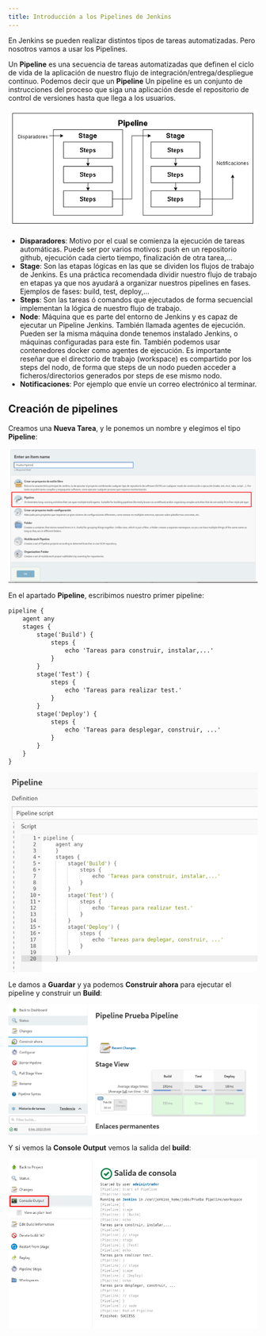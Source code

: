 ```yaml
---
title: Introducción a los Pipelines de Jenkins
---
```


En Jenkins se pueden realizar distintos tipos de tareas automatizadas. Pero nosotros vamos a usar los Pipelines.

Un **Pipeline** es una secuencia de tareas automatizadas que definen el ciclo de vida de la aplicación de nuestro flujo de integración/entrega/despliegue continuo. Podemos decir que un **Pipeline** Un pipeline es un conjunto de instrucciones del proceso que siga una aplicación desde el repositorio de control de versiones hasta que llega a los usuarios.

![pipelines](img/pipelines.png)

* **Disparadores**: Motivo por el cual se comienza la ejecución de tareas automáticas. Puede ser por varios motivos: push en un repositorio github, ejecución cada cierto tiempo, finalización de otra tarea,...
* **Stage**: Son las etapas lógicas en las que se dividen los flujos de trabajo de Jenkins. Es una práctica recomendada dividir nuestro flujo de trabajo en etapas ya que nos ayudará a organizar nuestros pipelines en fases. Ejemplos de fases: build, test, deploy,...
* **Steps**: Son las tareas ó comandos que ejecutados de forma secuencial implementan la lógica de nuestro flujo de trabajo.
* **Node**: Máquina que es parte del entorno de Jenkins y es capaz de ejecutar un Pipeline Jenkins. También llamada agentes de ejecución. Pueden ser la misma máquina donde tenemos instalado Jenkins, o máquinas configuradas para este fin. También podemos usar contenedores docker como agentes de ejecución. Es importante reseñar que el directorio de trabajo (workspace) es compartido por los steps del nodo, de forma que steps de un nodo pueden acceder a ficheros/directorios generados por steps de ese mismo nodo.
* **Notificaciones**: Por ejemplo que envíe un correo electrónico al terminar.

## Creación de pipelines

Creamos una **Nueva Tarea**, y le ponemos un nombre y elegimos el tipo **Pipeline**:

![pipe](img/pipe1.png)

En el apartado **Pipeline**, escribimos nuestro primer pipeline:

```
pipeline {
    agent any
    stages {
        stage('Build') {
            steps {
                echo 'Tareas para construir, instalar,...'
            }
        }
        stage('Test') {
            steps {
                echo 'Tareas para realizar test.'
            }
        }
        stage('Deploy') {
            steps {
                echo 'Tareas para desplegar, construir, ...'
            }
        }
    }
}
```

![pipe](img/pipe2.png)

Le damos a **Guardar** y ya podemos **Construir ahora** para ejecutar el pipeline y construir un **Build**:

![pipe](img/pipe4.png)

Y si vemos la **Console Output** vemos la salida del **build**:

![pipe](img/pipe5.png)

